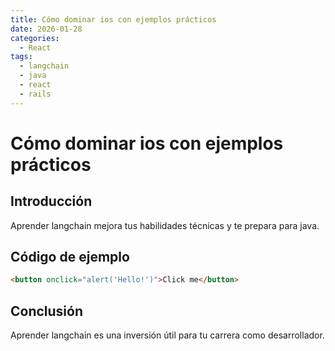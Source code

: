 ```yaml
---
title: Cómo dominar ios con ejemplos prácticos
date: 2026-01-28
categories:
  - React
tags:
  - langchain
  - java
  - react
  - rails
---
```


# Cómo dominar ios con ejemplos prácticos

## Introducción

Aprender langchain mejora tus habilidades técnicas y te prepara para java.

## Código de ejemplo

```html
<button onclick="alert('Hello!')">Click me</button>
```

## Conclusión

Aprender langchain es una inversión útil para tu carrera como desarrollador.